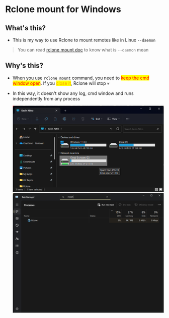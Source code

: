 # Rclone mount for Windows

## What's this?

* This is my way to use Rclone to mount remotes like in Linux `--daemon`

> You can read [rclone mount doc](https://rclone.org/commands/rclone\_mount/#synopsis) to know what is `--daemon` mean

## Why's this?

* When you use `rclone mount` command, you need to <mark style="color:red;">keep the cmd window open</mark>. If you <mark style="color:orange;">close it</mark>, Rclone will stop 💀
*   In this way, it doesn't show any log, cmd window and runs independently from any process

    ![Cloud storage mounted by Rclone](<.gitbook/assets/Windows Explorer Preview Cloud Storage.png>)<img src=".gitbook/assets/Task manager preview rclone.exe.png" alt="Rclone run without any parent process" data-size="original">

